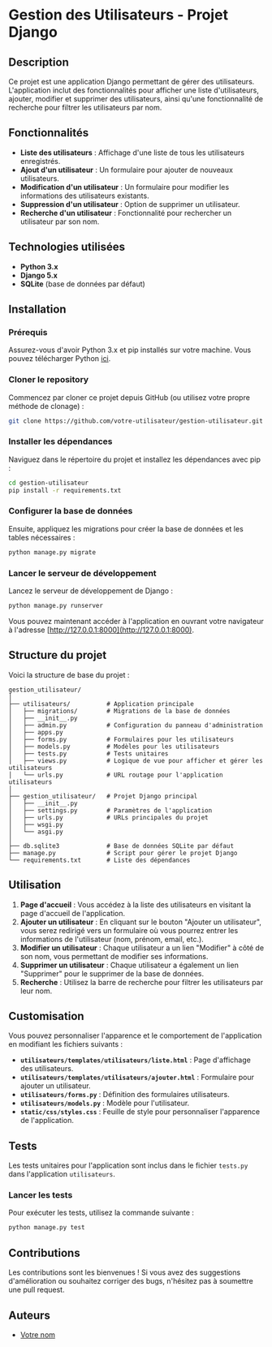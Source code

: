 # Gestion des Utilisateurs - Projet Django

## Description
Ce projet est une application Django permettant de gérer des utilisateurs. L'application inclut des fonctionnalités pour afficher une liste d'utilisateurs, ajouter, modifier et supprimer des utilisateurs, ainsi qu'une fonctionnalité de recherche pour filtrer les utilisateurs par nom.

## Fonctionnalités
- **Liste des utilisateurs** : Affichage d'une liste de tous les utilisateurs enregistrés.
- **Ajout d'un utilisateur** : Un formulaire pour ajouter de nouveaux utilisateurs.
- **Modification d'un utilisateur** : Un formulaire pour modifier les informations des utilisateurs existants.
- **Suppression d'un utilisateur** : Option de supprimer un utilisateur.
- **Recherche d'un utilisateur** : Fonctionnalité pour rechercher un utilisateur par son nom.

## Technologies utilisées
- **Python 3.x**
- **Django 5.x**
- **SQLite** (base de données par défaut)

## Installation

### Prérequis
Assurez-vous d'avoir Python 3.x et pip installés sur votre machine. Vous pouvez télécharger Python [ici](https://www.python.org/downloads/).

### Cloner le repository
Commencez par cloner ce projet depuis GitHub (ou utilisez votre propre méthode de clonage) :

```bash
git clone https://github.com/votre-utilisateur/gestion-utilisateur.git
```

### Installer les dépendances
Naviguez dans le répertoire du projet et installez les dépendances avec pip :

```bash
cd gestion-utilisateur
pip install -r requirements.txt
```

### Configurer la base de données
Ensuite, appliquez les migrations pour créer la base de données et les tables nécessaires :

```bash
python manage.py migrate
```

### Lancer le serveur de développement
Lancez le serveur de développement de Django :

```bash
python manage.py runserver
```

Vous pouvez maintenant accéder à l'application en ouvrant votre navigateur à l'adresse [http://127.0.0.1:8000](http://127.0.0.1:8000).

## Structure du projet
Voici la structure de base du projet :

```
gestion_utilisateur/
│
├── utilisateurs/          # Application principale
│   ├── migrations/        # Migrations de la base de données
│   ├── __init__.py
│   ├── admin.py           # Configuration du panneau d'administration
│   ├── apps.py
│   ├── forms.py           # Formulaires pour les utilisateurs
│   ├── models.py          # Modèles pour les utilisateurs
│   ├── tests.py           # Tests unitaires
│   ├── views.py           # Logique de vue pour afficher et gérer les utilisateurs
│   └── urls.py            # URL routage pour l'application utilisateurs
│
├── gestion_utilisateur/   # Projet Django principal
│   ├── __init__.py
│   ├── settings.py        # Paramètres de l'application
│   ├── urls.py            # URLs principales du projet
│   ├── wsgi.py
│   └── asgi.py
│
├── db.sqlite3             # Base de données SQLite par défaut
├── manage.py              # Script pour gérer le projet Django
└── requirements.txt       # Liste des dépendances
```

## Utilisation

1. **Page d'accueil** : Vous accédez à la liste des utilisateurs en visitant la page d'accueil de l'application.
2. **Ajouter un utilisateur** : En cliquant sur le bouton "Ajouter un utilisateur", vous serez redirigé vers un formulaire où vous pourrez entrer les informations de l'utilisateur (nom, prénom, email, etc.).
3. **Modifier un utilisateur** : Chaque utilisateur a un lien "Modifier" à côté de son nom, vous permettant de modifier ses informations.
4. **Supprimer un utilisateur** : Chaque utilisateur a également un lien "Supprimer" pour le supprimer de la base de données.
5. **Recherche** : Utilisez la barre de recherche pour filtrer les utilisateurs par leur nom.

## Customisation
Vous pouvez personnaliser l'apparence et le comportement de l'application en modifiant les fichiers suivants :
- **`utilisateurs/templates/utilisateurs/liste.html`** : Page d'affichage des utilisateurs.
- **`utilisateurs/templates/utilisateurs/ajouter.html`** : Formulaire pour ajouter un utilisateur.
- **`utilisateurs/forms.py`** : Définition des formulaires utilisateurs.
- **`utilisateurs/models.py`** : Modèle pour l'utilisateur.
- **`static/css/styles.css`** : Feuille de style pour personnaliser l'apparence de l'application.

## Tests
Les tests unitaires pour l'application sont inclus dans le fichier `tests.py` dans l'application `utilisateurs`.

### Lancer les tests
Pour exécuter les tests, utilisez la commande suivante :

```bash
python manage.py test
```

## Contributions
Les contributions sont les bienvenues ! Si vous avez des suggestions d'amélioration ou souhaitez corriger des bugs, n'hésitez pas à soumettre une pull request.

## Auteurs
- [Votre nom](https://github.com/fabioramefiarison)



